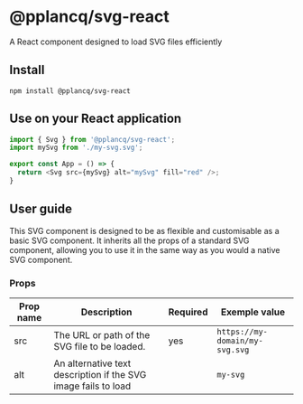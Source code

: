 # @pplancq/svg-react

A React component designed to load SVG files efficiently

## Install

```shell
npm install @pplancq/svg-react
```

## Use on your React application

```javascript
import { Svg } from '@pplancq/svg-react';
import mySvg from './my-svg.svg';

export const App = () => {
  return <Svg src={mySvg} alt="mySvg" fill="red" />;
}
```

## User guide

This SVG component is designed to be as flexible and customisable as a basic SVG component.
It inherits all the props of a standard SVG component, allowing you to use it in the same way as you would a native SVG component.

### Props

| Prop name | Description                                                    | Required | Exemple value                  |
|-----------|----------------------------------------------------------------|----------|--------------------------------|
| src       | The URL or path of the SVG file to be loaded.                  | yes      | `https://my-domain/my-svg.svg` |
| alt       | An alternative text description if the SVG image fails to load |          | `my-svg`                       |
